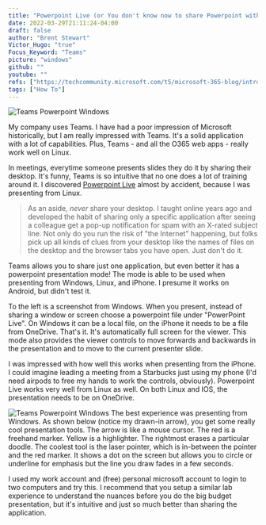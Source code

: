 ```yaml
---
title: "Powerpoint Live (or You don't know now to share Powerpoint with Teams)"
date: 2022-03-29T21:11:24-04:00
draft: false
author: "Brent Stewart"
Victor_Hugo: "true"
Focus_Keyword: "Teams"
picture: "windows"
github: ""
youtube: ""
refs: ["https://techcommunity.microsoft.com/t5/microsoft-365-blog/introducing-powerpoint-live-in-microsoft-teams/ba-p/2140980"]
tags: ["How To"]
---
```

![Teams Powerpoint Windows](/220329_teams1.png#floatsmallleft)

My company uses Teams.  I have had a poor impression of Microsoft historically, but I am really impressed with Teams.  It's a solid application with a lot of capabilities.  Plus, Teams - and all the O365 web apps - really work well on Linux.

In meetings, everytime someone presents slides they do it by sharing their desktop.  It's funny, Teams is so intuitive that no one does a lot of training around it.  I discovered [Powerpoint Live](https://techcommunity.microsoft.com/t5/microsoft-365-blog/introducing-powerpoint-live-in-microsoft-teams/ba-p/2140980) almost by accident, because I was presenting from Linux.

> As an aside, _never_ share your desktop.  I taught online years ago and developed the habit of sharing only a specific application after seeing a colleague get a pop-up notification for spam with an X-rated subject line.  Not only do you run the risk of "the Internet" happening, but folks pick up all kinds of clues from your desktop like the names of files on the desktop and the browser tabs you have open.  Just don't do it.

Teams allows you to share just one application, but even better it has a powerpoint presentation mode!  The mode is able to be used when presenting from Windows, Linux, and iPhone.  I presume it works on Android, but didn't test it.

To the left is a screenshot from Windows.  When you present, instead of sharing a window or screen choose a powerpoint file under "PowerPoint Live".  On Windows it can be a local file, on the iPhone it needs to be a file from OneDrive.  That's it.  It's automatically full screen for the viewer.  This mode also provides the viewer controls to move forwards and backwards in the presentation and to move to the current presenter slide.

I was impressed with how well this works when presenting from the iPhone.  I could imagine leading a meeting from a Starbucks just using my phone (I'd need airpods to free my hands to work the controls, obviously).  Powerpoint Live works very well from Linux as well.  On both Linux and IOS, the presentation needs to be on OneDrive.

![Teams Powerpoint Windows](/220329_teams2.png#floatsmallright)
The best experience was presenting from Windows.  As shown below (notice my drawn-in arrow), you get some really cool presentation tools.  The arrow is like a mouse cursor.  The red is a freehand marker.  Yellow is a highlighter.  The rightmost erases a particular doodle.  The coolest tool is the laser pointer, which is in-between the pointer and the red marker.  It shows a dot on the screen but allows you to circle or underline for emphasis but the line you draw fades in a few seconds.

I used my work account and (free) personal microsoft account to login to two computers and try this.  I recommend that you setup a similar lab experience to understand the nuances before you do the big budget presentation, but it's intuitive and just so much better than sharing the application. 